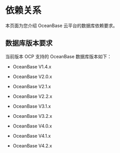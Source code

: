 # 依赖关系

本页面为您介绍 OceanBase 云平台的数据库依赖要求。

## 数据库版本要求

当前版本 OCP 支持的 OceanBase 数据库版本如下：

* OceanBase V1.4.x

* OceanBase V2.0.x

* OceanBase V2.1.x

* OceanBase V2.2.x

* OceanBase V3.1.x

* OceanBase V3.2.x

* OceanBase V4.0.x

* OceanBase V4.1.x

* OceanBase V4.2.x
